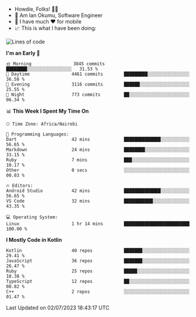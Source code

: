 
* Howdie, Folks! 👋🤓
* 🤪 Am Ian Okumu, Software Engineer
* 📱 I have much ❤️ for mobile
* 📈 This is what I have been doing:
  
<!-- <a href="https://otsembo.github.io/OtsemboPortfolio/" style="margin-right:.5%; margin-top=.5%;">
  <img align="center" src="https://github-readme-stats.vercel.app/api/top-langs/?username=otsembo&layout=compact" />
</a> -->

<!--START_SECTION:waka-->
![Lines of code](https://img.shields.io/badge/From%20Hello%20World%20I%27ve%20Written-9.0%20million%20lines%20of%20code-blue)

**I'm an Early 🐤** 

```text
🌞 Morning                3845 commits        ████████░░░░░░░░░░░░░░░░░   31.53 % 
🌆 Daytime                4461 commits        █████████░░░░░░░░░░░░░░░░   36.58 % 
🌃 Evening                3116 commits        ██████░░░░░░░░░░░░░░░░░░░   25.55 % 
🌙 Night                  773 commits         ██░░░░░░░░░░░░░░░░░░░░░░░   06.34 % 
```


📊 **This Week I Spent My Time On** 

```text
🕑︎ Time Zone: Africa/Nairobi

💬 Programming Languages: 
Dart                     42 mins             ██████████████░░░░░░░░░░░   56.65 % 
Markdown                 24 mins             ████████░░░░░░░░░░░░░░░░░   33.15 % 
Ruby                     7 mins              ███░░░░░░░░░░░░░░░░░░░░░░   10.17 % 
Other                    0 secs              ░░░░░░░░░░░░░░░░░░░░░░░░░   00.03 % 

🔥 Editors: 
Android Studio           42 mins             ██████████████░░░░░░░░░░░   56.65 % 
VS Code                  32 mins             ███████████░░░░░░░░░░░░░░   43.35 % 

💻 Operating System: 
Linux                    1 hr 14 mins        █████████████████████████   100.00 % 
```

**I Mostly Code in Kotlin** 

```text
Kotlin                   40 repos            ███████░░░░░░░░░░░░░░░░░░   29.41 % 
JavaScript               36 repos            ███████░░░░░░░░░░░░░░░░░░   26.47 % 
Ruby                     25 repos            █████░░░░░░░░░░░░░░░░░░░░   18.38 % 
TypeScript               12 repos            ██░░░░░░░░░░░░░░░░░░░░░░░   08.82 % 
C++                      2 repos             ░░░░░░░░░░░░░░░░░░░░░░░░░   01.47 % 
```




 Last Updated on 02/07/2023 18:43:17 UTC
<!--END_SECTION:waka-->

<br />
<br />
<br />
<br />
<br />
  
  </div>
<!---
otsembo/otsembo is a ✨ special ✨ repository because its `README.md` (this file) appears on your GitHub profile.
You can click the Preview link to take a look at your changes.
--->
